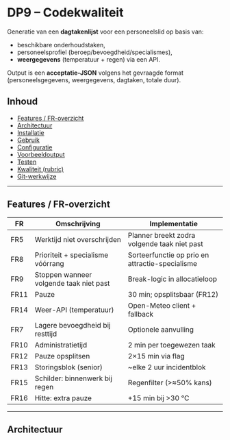 # DP9 – Codekwaliteit

Generatie van een **dagtakenlijst** voor een personeelslid op basis van:
- beschikbare onderhoudstaken,
- personeelsprofiel (beroep/bevoegdheid/specialismes),
- **weergegevens** (temperatuur + regen) via een API.

Output is een **acceptatie-JSON** volgens het gevraagde format (personeelsgegevens, weergegevens, dagtaken, totale duur).

## Inhoud
- [Features / FR-overzicht](#features--fr-overzicht)
- [Architectuur](#architectuur)
- [Installatie](#installatie)
- [Gebruik](#gebruik)
- [Configuratie](#configuratie)
- [Voorbeeldoutput](#voorbeeldoutput)
- [Testen](#testen)
- [Kwaliteit (rubric)](#kwaliteit-rubric)
- [Git-werkwijze](#git-werkwijze)

---

## Features / FR-overzicht

| FR | Omschrijving | Implementatie |
|---|---|---|
| FR5 | Werktijd niet overschrijden | Planner breekt zodra volgende taak niet past |
| FR8 | Prioriteit + specialisme vóórrang | Sorteerfunctie op prio en attractie-specialisme |
| FR9 | Stoppen wanneer volgende taak niet past | Break-logic in allocatieloop |
| FR11 | Pauze | 30 min; opsplitsbaar (FR12) |
| FR14 | Weer-API (temperatuur) | Open-Meteo client + fallback |
| FR7 | Lagere bevoegdheid bij resttijd | Optionele aanvulling |
| FR10 | Administratietijd | 2 min per toegewezen taak |
| FR12 | Pauze opsplitsen | 2×15 min via flag |
| FR13 | Storingsblok (senior) | ~elke 2 uur incidentblok |
| FR15 | Schilder: binnenwerk bij regen | Regenfilter (>≈50% kans) |
| FR16 | Hitte: extra pauze | +15 min bij >30 °C |

---

## Architectuur
